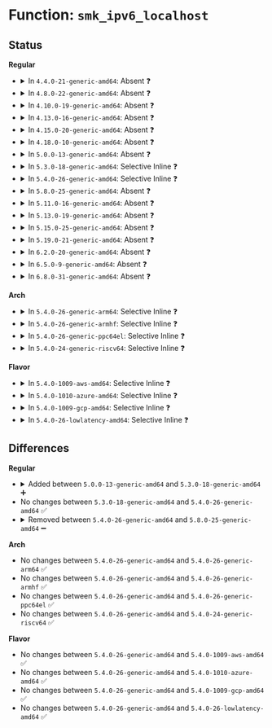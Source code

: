 # Function: <code>smk_ipv6_localhost</code>

## Status
<b>Regular</b>
<ul>
<li>
<details>
<summary>In <code>4.4.0-21-generic-amd64</code>: Absent ❓</summary>

```json
{
  "name": "smk_ipv6_localhost",
  "collision_type": "Unique Static",
  "inline_type": "Full",
  "funcs": [
    {
      "addr": 18446744071582376997,
      "name": "smk_ipv6_localhost",
      "external": false,
      "loc": "security/smack/smack_lsm.c:2381",
      "file": "security/smack/smack_lsm.c",
      "inline": "not declared, inlined",
      "caller_inline": [
        "security/smack/smack_lsm.c:smack_ipv6host_label"
      ],
      "caller_func": []
    }
  ],
  "symbols": []
}
```
</details>
</li>
<li>
<details>
<summary>In <code>4.8.0-22-generic-amd64</code>: Absent ❓</summary>

```json
{
  "name": "smk_ipv6_localhost",
  "collision_type": "Unique Static",
  "inline_type": "Full",
  "funcs": [
    {
      "addr": 18446744071582598501,
      "name": "smk_ipv6_localhost",
      "external": false,
      "loc": "security/smack/smack_lsm.c:2400",
      "file": "security/smack/smack_lsm.c",
      "inline": "not declared, inlined",
      "caller_inline": [
        "security/smack/smack_lsm.c:smack_ipv6host_label"
      ],
      "caller_func": []
    }
  ],
  "symbols": []
}
```
</details>
</li>
<li>
<details>
<summary>In <code>4.10.0-19-generic-amd64</code>: Absent ❓</summary>

```json
{
  "name": "smk_ipv6_localhost",
  "collision_type": "Unique Static",
  "inline_type": "Full",
  "funcs": [
    {
      "addr": 18446744071582691493,
      "name": "smk_ipv6_localhost",
      "external": false,
      "loc": "security/smack/smack_lsm.c:2399",
      "file": "security/smack/smack_lsm.c",
      "inline": "not declared, inlined",
      "caller_inline": [
        "security/smack/smack_lsm.c:smack_ipv6host_label"
      ],
      "caller_func": []
    }
  ],
  "symbols": []
}
```
</details>
</li>
<li>
<details>
<summary>In <code>4.13.0-16-generic-amd64</code>: Absent ❓</summary>

```json
{
  "name": "smk_ipv6_localhost",
  "collision_type": "Unique Static",
  "inline_type": "Full",
  "funcs": [
    {
      "addr": 18446744071582783925,
      "name": "smk_ipv6_localhost",
      "external": false,
      "loc": "security/smack/smack_lsm.c:2313",
      "file": "security/smack/smack_lsm.c",
      "inline": "not declared, inlined",
      "caller_inline": [
        "security/smack/smack_lsm.c:smack_ipv6host_label"
      ],
      "caller_func": []
    }
  ],
  "symbols": []
}
```
</details>
</li>
<li>
<details>
<summary>In <code>4.15.0-20-generic-amd64</code>: Absent ❓</summary>

```json
{
  "name": "smk_ipv6_localhost",
  "collision_type": "Unique Static",
  "inline_type": "Full",
  "funcs": [
    {
      "addr": 18446744071582941269,
      "name": "smk_ipv6_localhost",
      "external": false,
      "loc": "security/smack/smack_lsm.c:2282",
      "file": "security/smack/smack_lsm.c",
      "inline": "not declared, inlined",
      "caller_inline": [
        "security/smack/smack_lsm.c:smack_ipv6host_label"
      ],
      "caller_func": []
    }
  ],
  "symbols": []
}
```
</details>
</li>
<li>
<details>
<summary>In <code>4.18.0-10-generic-amd64</code>: Absent ❓</summary>

```json
{
  "name": "smk_ipv6_localhost",
  "collision_type": "Unique Static",
  "inline_type": "Full",
  "funcs": [
    {
      "addr": 18446744071583141525,
      "name": "smk_ipv6_localhost",
      "external": false,
      "loc": "security/smack/smack_lsm.c:2407",
      "file": "security/smack/smack_lsm.c",
      "inline": "not declared, inlined",
      "caller_inline": [
        "security/smack/smack_lsm.c:smack_ipv6host_label"
      ],
      "caller_func": []
    }
  ],
  "symbols": []
}
```
</details>
</li>
<li>
<details>
<summary>In <code>5.0.0-13-generic-amd64</code>: Absent ❓</summary>

```json
{
  "name": "smk_ipv6_localhost",
  "collision_type": "Unique Static",
  "inline_type": "Full",
  "funcs": [
    {
      "addr": 18446744071583257973,
      "name": "smk_ipv6_localhost",
      "external": false,
      "loc": "security/smack/smack_lsm.c:2245",
      "file": "security/smack/smack_lsm.c",
      "inline": "not declared, inlined",
      "caller_inline": [
        "security/smack/smack_lsm.c:smack_ipv6host_label"
      ],
      "caller_func": []
    }
  ],
  "symbols": []
}
```
</details>
</li>
<li>
<details>
<summary>In <code>5.3.0-18-generic-amd64</code>: Selective Inline ❓</summary>

```c
bool smk_ipv6_localhost(struct sockaddr_in6 * sip)
```

```json
{
  "name": "smk_ipv6_localhost",
  "collision_type": "Unique Static",
  "inline_type": "Selective",
  "funcs": [
    {
      "addr": 18446744071583449232,
      "name": "smk_ipv6_localhost",
      "external": false,
      "loc": "security/smack/smack_lsm.c:2332",
      "file": "security/smack/smack_lsm.c",
      "inline": "not declared, inlined",
      "caller_inline": [],
      "caller_func": [
        "security/smack/smack_lsm.c:smack_socket_sock_rcv_skb",
        "security/smack/smack_lsm.c:smack_ipv6host_label"
      ]
    }
  ],
  "symbols": [
    {
      "addr": 18446744071583449232,
      "name": "smk_ipv6_localhost",
      "section": ".text",
      "bind": "STB_LOCAL",
      "size": 50
    }
  ]
}
```
</details>
</li>
<li>
<details>
<summary>In <code>5.4.0-26-generic-amd64</code>: Selective Inline ❓</summary>

```c
bool smk_ipv6_localhost(struct sockaddr_in6 * sip)
```

```json
{
  "name": "smk_ipv6_localhost",
  "collision_type": "Unique Static",
  "inline_type": "Selective",
  "funcs": [
    {
      "addr": 18446744071583555168,
      "name": "smk_ipv6_localhost",
      "external": false,
      "loc": "security/smack/smack_lsm.c:2329",
      "file": "security/smack/smack_lsm.c",
      "inline": "not declared, inlined",
      "caller_inline": [],
      "caller_func": [
        "security/smack/smack_lsm.c:smack_socket_sock_rcv_skb",
        "security/smack/smack_lsm.c:smack_ipv6host_label"
      ]
    }
  ],
  "symbols": [
    {
      "addr": 18446744071583555168,
      "name": "smk_ipv6_localhost",
      "section": ".text",
      "bind": "STB_LOCAL",
      "size": 50
    }
  ]
}
```
</details>
</li>
<li>
<details>
<summary>In <code>5.8.0-25-generic-amd64</code>: Absent ❓</summary>

```json
{
  "name": "smk_ipv6_localhost",
  "collision_type": "Unique Static",
  "inline_type": "Full",
  "funcs": [
    {
      "addr": 18446744071583919406,
      "name": "smk_ipv6_localhost",
      "external": false,
      "loc": "security/smack/smack_lsm.c:2316",
      "file": "security/smack/smack_lsm.c",
      "inline": "not declared, inlined",
      "caller_inline": [
        "security/smack/smack_lsm.c:smack_socket_sock_rcv_skb",
        "security/smack/smack_lsm.c:smack_socket_sock_rcv_skb",
        "security/smack/smack_lsm.c:smack_ipv6host_label",
        "security/smack/smack_lsm.c:smack_ipv6host_label"
      ],
      "caller_func": []
    }
  ],
  "symbols": []
}
```
</details>
</li>
<li>
<details>
<summary>In <code>5.11.0-16-generic-amd64</code>: Absent ❓</summary>

```json
{
  "name": "smk_ipv6_localhost",
  "collision_type": "Unique Static",
  "inline_type": "Full",
  "funcs": [
    {
      "addr": 18446744071584033226,
      "name": "smk_ipv6_localhost",
      "external": false,
      "loc": "security/smack/smack_lsm.c:2316",
      "file": "security/smack/smack_lsm.c",
      "inline": "not declared, inlined",
      "caller_inline": [
        "security/smack/smack_lsm.c:smack_socket_sock_rcv_skb",
        "security/smack/smack_lsm.c:smack_socket_sock_rcv_skb",
        "security/smack/smack_lsm.c:smack_ipv6host_label",
        "security/smack/smack_lsm.c:smack_ipv6host_label"
      ],
      "caller_func": []
    }
  ],
  "symbols": []
}
```
</details>
</li>
<li>
<details>
<summary>In <code>5.13.0-19-generic-amd64</code>: Absent ❓</summary>

```json
{
  "name": "smk_ipv6_localhost",
  "collision_type": "Unique Static",
  "inline_type": "Full",
  "funcs": [
    {
      "addr": 18446744071584061725,
      "name": "smk_ipv6_localhost",
      "external": false,
      "loc": "security/smack/smack_lsm.c:2315",
      "file": "security/smack/smack_lsm.c",
      "inline": "not declared, inlined",
      "caller_inline": [
        "security/smack/smack_lsm.c:smack_socket_sock_rcv_skb",
        "security/smack/smack_lsm.c:smack_socket_sock_rcv_skb",
        "security/smack/smack_lsm.c:smack_ipv6host_label",
        "security/smack/smack_lsm.c:smack_ipv6host_label"
      ],
      "caller_func": []
    }
  ],
  "symbols": []
}
```
</details>
</li>
<li>
<details>
<summary>In <code>5.15.0-25-generic-amd64</code>: Absent ❓</summary>

```json
{
  "name": "smk_ipv6_localhost",
  "collision_type": "Unique Static",
  "inline_type": "Full",
  "funcs": [
    {
      "addr": 18446744071584433405,
      "name": "smk_ipv6_localhost",
      "external": false,
      "loc": "security/smack/smack_lsm.c:2315",
      "file": "security/smack/smack_lsm.c",
      "inline": "not declared, inlined",
      "caller_inline": [
        "security/smack/smack_lsm.c:smack_socket_sock_rcv_skb",
        "security/smack/smack_lsm.c:smack_socket_sock_rcv_skb",
        "security/smack/smack_lsm.c:smack_ipv6host_label",
        "security/smack/smack_lsm.c:smack_ipv6host_label"
      ],
      "caller_func": []
    }
  ],
  "symbols": []
}
```
</details>
</li>
<li>
<details>
<summary>In <code>5.19.0-21-generic-amd64</code>: Absent ❓</summary>

```json
{
  "name": "smk_ipv6_localhost",
  "collision_type": "Unique Static",
  "inline_type": "Full",
  "funcs": [
    {
      "addr": 18446744071585071815,
      "name": "smk_ipv6_localhost",
      "external": false,
      "loc": "security/smack/smack_lsm.c:2321",
      "file": "security/smack/smack_lsm.c",
      "inline": "not declared, inlined",
      "caller_inline": [
        "security/smack/smack_lsm.c:smack_socket_sock_rcv_skb",
        "security/smack/smack_lsm.c:smack_socket_sock_rcv_skb",
        "security/smack/smack_lsm.c:smack_ipv6host_label",
        "security/smack/smack_lsm.c:smack_ipv6host_label"
      ],
      "caller_func": []
    }
  ],
  "symbols": []
}
```
</details>
</li>
<li>
<details>
<summary>In <code>6.2.0-20-generic-amd64</code>: Absent ❓</summary>

```json
{
  "name": "smk_ipv6_localhost",
  "collision_type": "Unique Static",
  "inline_type": "Full",
  "funcs": [
    {
      "addr": 18446744071585793655,
      "name": "smk_ipv6_localhost",
      "external": false,
      "loc": "security/smack/smack_lsm.c:2396",
      "file": "security/smack/smack_lsm.c",
      "inline": "not declared, inlined",
      "caller_inline": [
        "security/smack/smack_lsm.c:smack_socket_sock_rcv_skb",
        "security/smack/smack_lsm.c:smack_socket_sock_rcv_skb",
        "security/smack/smack_lsm.c:smack_ipv6host_label",
        "security/smack/smack_lsm.c:smack_ipv6host_label"
      ],
      "caller_func": []
    }
  ],
  "symbols": []
}
```
</details>
</li>
<li>
<details>
<summary>In <code>6.5.0-9-generic-amd64</code>: Absent ❓</summary>

```json
{
  "name": "smk_ipv6_localhost",
  "collision_type": "Unique Static",
  "inline_type": "Full",
  "funcs": [
    {
      "addr": 18446744071586025023,
      "name": "smk_ipv6_localhost",
      "external": false,
      "loc": "security/smack/smack_lsm.c:2459",
      "file": "security/smack/smack_lsm.c",
      "inline": "not declared, inlined",
      "caller_inline": [
        "security/smack/smack_lsm.c:smack_socket_sock_rcv_skb",
        "security/smack/smack_lsm.c:smack_socket_sock_rcv_skb",
        "security/smack/smack_lsm.c:smack_ipv6host_label",
        "security/smack/smack_lsm.c:smack_ipv6host_label"
      ],
      "caller_func": []
    }
  ],
  "symbols": []
}
```
</details>
</li>
<li>
<details>
<summary>In <code>6.8.0-31-generic-amd64</code>: Absent ❓</summary>

```json
{
  "name": "smk_ipv6_localhost",
  "collision_type": "Unique Static",
  "inline_type": "Full",
  "funcs": [
    {
      "addr": 18446744071586273814,
      "name": "smk_ipv6_localhost",
      "external": false,
      "loc": "security/smack/smack_lsm.c:2512",
      "file": "security/smack/smack_lsm.c",
      "inline": "not declared, inlined",
      "caller_inline": [
        "security/smack/smack_lsm.c:smack_socket_sock_rcv_skb",
        "security/smack/smack_lsm.c:smack_socket_sock_rcv_skb",
        "security/smack/smack_lsm.c:smack_ipv6host_label",
        "security/smack/smack_lsm.c:smack_ipv6host_label"
      ],
      "caller_func": []
    }
  ],
  "symbols": []
}
```
</details>
</li>
</ul>
<b>Arch</b>
<ul>
<li>
<details>
<summary>In <code>5.4.0-26-generic-arm64</code>: Selective Inline ❓</summary>

```c
bool smk_ipv6_localhost(struct sockaddr_in6 * sip)
```

```json
{
  "name": "smk_ipv6_localhost",
  "collision_type": "Unique Static",
  "inline_type": "Selective",
  "funcs": [
    {
      "addr": 18446603336495327400,
      "name": "smk_ipv6_localhost",
      "external": false,
      "loc": "security/smack/smack_lsm.c:2329",
      "file": "security/smack/smack_lsm.c",
      "inline": "not declared, inlined",
      "caller_inline": [],
      "caller_func": [
        "security/smack/smack_lsm.c:smack_socket_sock_rcv_skb",
        "security/smack/smack_lsm.c:smack_ipv6host_label"
      ]
    }
  ],
  "symbols": [
    {
      "addr": 18446603336495327400,
      "name": "smk_ipv6_localhost",
      "section": ".text",
      "bind": "STB_LOCAL",
      "size": 108
    }
  ]
}
```
</details>
</li>
<li>
<details>
<summary>In <code>5.4.0-26-generic-armhf</code>: Selective Inline ❓</summary>

```c
bool smk_ipv6_localhost(struct sockaddr_in6 * sip)
```

```json
{
  "name": "smk_ipv6_localhost",
  "collision_type": "Unique Static",
  "inline_type": "Selective",
  "funcs": [
    {
      "addr": 3228706324,
      "name": "smk_ipv6_localhost",
      "external": false,
      "loc": "security/smack/smack_lsm.c:2329",
      "file": "security/smack/smack_lsm.c",
      "inline": "not declared, inlined",
      "caller_inline": [],
      "caller_func": [
        "security/smack/smack_lsm.c:smack_socket_sock_rcv_skb",
        "security/smack/smack_lsm.c:smack_ipv6host_label"
      ]
    }
  ],
  "symbols": [
    {
      "addr": 3228706324,
      "name": "smk_ipv6_localhost",
      "section": ".text",
      "bind": "STB_LOCAL",
      "size": 96
    }
  ]
}
```
</details>
</li>
<li>
<details>
<summary>In <code>5.4.0-26-generic-ppc64el</code>: Selective Inline ❓</summary>

```c
bool smk_ipv6_localhost(struct sockaddr_in6 * sip)
```

```json
{
  "name": "smk_ipv6_localhost",
  "collision_type": "Unique Static",
  "inline_type": "Selective",
  "funcs": [
    {
      "addr": 13835058055289326368,
      "name": "smk_ipv6_localhost",
      "external": false,
      "loc": "security/smack/smack_lsm.c:2329",
      "file": "security/smack/smack_lsm.c",
      "inline": "not declared, inlined",
      "caller_inline": [],
      "caller_func": [
        "security/smack/smack_lsm.c:smack_socket_sock_rcv_skb",
        "security/smack/smack_lsm.c:smack_ipv6host_label"
      ]
    }
  ],
  "symbols": [
    {
      "addr": 13835058055289326368,
      "name": "smk_ipv6_localhost",
      "section": ".text",
      "bind": "STB_LOCAL",
      "size": 104
    }
  ]
}
```
</details>
</li>
<li>
<details>
<summary>In <code>5.4.0-24-generic-riscv64</code>: Selective Inline ❓</summary>

```c
bool smk_ipv6_localhost(struct sockaddr_in6 * sip)
```

```json
{
  "name": "smk_ipv6_localhost",
  "collision_type": "Unique Static",
  "inline_type": "Selective",
  "funcs": [
    {
      "addr": 18446743936274549724,
      "name": "smk_ipv6_localhost",
      "external": false,
      "loc": "security/smack/smack_lsm.c:2329",
      "file": "security/smack/smack_lsm.c",
      "inline": "not declared, inlined",
      "caller_inline": [],
      "caller_func": [
        "security/smack/smack_lsm.c:smack_socket_sock_rcv_skb",
        "security/smack/smack_lsm.c:smack_ipv6host_label"
      ]
    }
  ],
  "symbols": [
    {
      "addr": 18446743936274549724,
      "name": "smk_ipv6_localhost",
      "section": ".text",
      "bind": "STB_LOCAL",
      "size": 82
    }
  ]
}
```
</details>
</li>
</ul>
<b>Flavor</b>
<ul>
<li>
<details>
<summary>In <code>5.4.0-1009-aws-amd64</code>: Selective Inline ❓</summary>

```c
bool smk_ipv6_localhost(struct sockaddr_in6 * sip)
```

```json
{
  "name": "smk_ipv6_localhost",
  "collision_type": "Unique Static",
  "inline_type": "Selective",
  "funcs": [
    {
      "addr": 18446744071583523904,
      "name": "smk_ipv6_localhost",
      "external": false,
      "loc": "security/smack/smack_lsm.c:2329",
      "file": "security/smack/smack_lsm.c",
      "inline": "not declared, inlined",
      "caller_inline": [],
      "caller_func": [
        "security/smack/smack_lsm.c:smack_socket_sock_rcv_skb",
        "security/smack/smack_lsm.c:smack_ipv6host_label"
      ]
    }
  ],
  "symbols": [
    {
      "addr": 18446744071583523904,
      "name": "smk_ipv6_localhost",
      "section": ".text",
      "bind": "STB_LOCAL",
      "size": 50
    }
  ]
}
```
</details>
</li>
<li>
<details>
<summary>In <code>5.4.0-1010-azure-amd64</code>: Selective Inline ❓</summary>

```c
bool smk_ipv6_localhost(struct sockaddr_in6 * sip)
```

```json
{
  "name": "smk_ipv6_localhost",
  "collision_type": "Unique Static",
  "inline_type": "Selective",
  "funcs": [
    {
      "addr": 18446744071583460960,
      "name": "smk_ipv6_localhost",
      "external": false,
      "loc": "security/smack/smack_lsm.c:2329",
      "file": "security/smack/smack_lsm.c",
      "inline": "not declared, inlined",
      "caller_inline": [],
      "caller_func": [
        "security/smack/smack_lsm.c:smack_socket_sock_rcv_skb",
        "security/smack/smack_lsm.c:smack_ipv6host_label"
      ]
    }
  ],
  "symbols": [
    {
      "addr": 18446744071583460960,
      "name": "smk_ipv6_localhost",
      "section": ".text",
      "bind": "STB_LOCAL",
      "size": 50
    }
  ]
}
```
</details>
</li>
<li>
<details>
<summary>In <code>5.4.0-1009-gcp-amd64</code>: Selective Inline ❓</summary>

```c
bool smk_ipv6_localhost(struct sockaddr_in6 * sip)
```

```json
{
  "name": "smk_ipv6_localhost",
  "collision_type": "Unique Static",
  "inline_type": "Selective",
  "funcs": [
    {
      "addr": 18446744071583507680,
      "name": "smk_ipv6_localhost",
      "external": false,
      "loc": "security/smack/smack_lsm.c:2329",
      "file": "security/smack/smack_lsm.c",
      "inline": "not declared, inlined",
      "caller_inline": [],
      "caller_func": [
        "security/smack/smack_lsm.c:smack_socket_sock_rcv_skb",
        "security/smack/smack_lsm.c:smack_ipv6host_label"
      ]
    }
  ],
  "symbols": [
    {
      "addr": 18446744071583507680,
      "name": "smk_ipv6_localhost",
      "section": ".text",
      "bind": "STB_LOCAL",
      "size": 50
    }
  ]
}
```
</details>
</li>
<li>
<details>
<summary>In <code>5.4.0-26-lowlatency-amd64</code>: Selective Inline ❓</summary>

```c
bool smk_ipv6_localhost(struct sockaddr_in6 * sip)
```

```json
{
  "name": "smk_ipv6_localhost",
  "collision_type": "Unique Static",
  "inline_type": "Selective",
  "funcs": [
    {
      "addr": 18446744071583604176,
      "name": "smk_ipv6_localhost",
      "external": false,
      "loc": "security/smack/smack_lsm.c:2329",
      "file": "security/smack/smack_lsm.c",
      "inline": "not declared, inlined",
      "caller_inline": [],
      "caller_func": [
        "security/smack/smack_lsm.c:smack_socket_sock_rcv_skb",
        "security/smack/smack_lsm.c:smack_ipv6host_label"
      ]
    }
  ],
  "symbols": [
    {
      "addr": 18446744071583604176,
      "name": "smk_ipv6_localhost",
      "section": ".text",
      "bind": "STB_LOCAL",
      "size": 50
    }
  ]
}
```
</details>
</li>
</ul>

## Differences
<b>Regular</b>
<ul>
<li>
<details>
<summary>Added between <code>5.0.0-13-generic-amd64</code> and <code>5.3.0-18-generic-amd64</code> ➕</summary>

```c
bool smk_ipv6_localhost(struct sockaddr_in6 * sip)
```
</details>
</li>
<li>
No changes between <code>5.3.0-18-generic-amd64</code> and <code>5.4.0-26-generic-amd64</code> ✅
</li>
<li>
<details>
<summary>Removed between <code>5.4.0-26-generic-amd64</code> and <code>5.8.0-25-generic-amd64</code> ➖</summary>

```c
bool smk_ipv6_localhost(struct sockaddr_in6 * sip)
```
</details>
</li>
</ul>
<b>Arch</b>
<ul>
<li>
No changes between <code>5.4.0-26-generic-amd64</code> and <code>5.4.0-26-generic-arm64</code> ✅
</li>
<li>
No changes between <code>5.4.0-26-generic-amd64</code> and <code>5.4.0-26-generic-armhf</code> ✅
</li>
<li>
No changes between <code>5.4.0-26-generic-amd64</code> and <code>5.4.0-26-generic-ppc64el</code> ✅
</li>
<li>
No changes between <code>5.4.0-26-generic-amd64</code> and <code>5.4.0-24-generic-riscv64</code> ✅
</li>
</ul>
<b>Flavor</b>
<ul>
<li>
No changes between <code>5.4.0-26-generic-amd64</code> and <code>5.4.0-1009-aws-amd64</code> ✅
</li>
<li>
No changes between <code>5.4.0-26-generic-amd64</code> and <code>5.4.0-1010-azure-amd64</code> ✅
</li>
<li>
No changes between <code>5.4.0-26-generic-amd64</code> and <code>5.4.0-1009-gcp-amd64</code> ✅
</li>
<li>
No changes between <code>5.4.0-26-generic-amd64</code> and <code>5.4.0-26-lowlatency-amd64</code> ✅
</li>
</ul>
